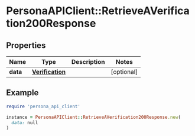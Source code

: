 # PersonaAPIClient::RetrieveAVerification200Response

## Properties

| Name | Type | Description | Notes |
| ---- | ---- | ----------- | ----- |
| **data** | [**Verification**](Verification.md) |  | [optional] |

## Example

```ruby
require 'persona_api_client'

instance = PersonaAPIClient::RetrieveAVerification200Response.new(
  data: null
)
```


